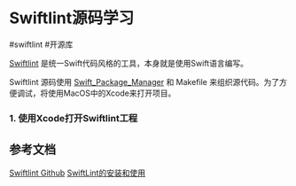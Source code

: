 # Swiftlint源码学习
#swiftlint 
#开源库

[Swiftlint](https://github.com/realm/SwiftLint) 是统一Swift代码风格的工具，本身就是使用Swift语言编写。

Swiftlint 源码使用 [Swift_Package_Manager](../../开发语言学习/Swift/Swift_Package_Manager/Swift_Package_Manager.md)  和 Makefile 来组织源代码。为了方便调试，将使用MacOS中的Xcode来打开项目。

### 1. 使用Xcode打开Swiftlint工程

   





## 参考文档
[Swiftlint Github]()
[SwiftLint的安装和使用](../../学习工具及开发工具/静态分析及代码风格/SwiftLint.md)

